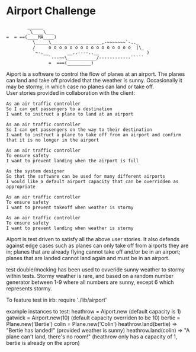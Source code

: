 Airport Challenge
=================

```
        ______
        _\____\___
=  = ==(____MA____)
          \_____\___________________,-~~~~~~~`-.._
          /     o o o o o o o o o o o o o o o o  |\_
          `~-.__       __..----..__                  )
                `---~~\___________/------------`````
                =  ===(_________)

```

Aiport is a software to control the flow of planes at an airport. 
The planes can land and take off provided that the weather is sunny. Occasionally it may be stormy, in which case no planes can land or take off.  
User stories provided in collaboration with the client:

```
As an air traffic controller 
So I can get passengers to a destination 
I want to instruct a plane to land at an airport

As an air traffic controller 
So I can get passengers on the way to their destination 
I want to instruct a plane to take off from an airport and confirm that it is no longer in the airport

As an air traffic controller 
To ensure safety 
I want to prevent landing when the airport is full 

As the system designer
So that the software can be used for many different airports
I would like a default airport capacity that can be overridden as appropriate

As an air traffic controller 
To ensure safety 
I want to prevent takeoff when weather is stormy 

As an air traffic controller 
To ensure safety 
I want to prevent landing when weather is stormy 
```



Aiport is test driven to satisfy all the above user stories. 
It also defends against edge cases such as planes can only take off from airports they are in; planes that are already flying cannot take off and/or be in an airport; planes that are landed cannot land again and must be in an airport.

test double/mocking has been used to ovveride sunny weather to stormy within tests.
Stormy weather is rare, and based on a random number generator between 1-9 where all numbers are sunny, except 6 which represents stormy.


To feature test in irb:
require './lib/airport'

example instances to test:
heathrow = Aiport.new (default capacity is 1)
gatwick = Airport.new(10) (default capacity overriden to be 10)
bertie = Plane.new('Bertie')
colin = Plane.new('Colin')
heathrow.land(bertie) => "Bertie has landed!" (provided weather is sunny)
heathrow.land(colin) => "A plane can't land, there's no room!" (heathrow only has a capacity of 1, bertie is already on the apron)


